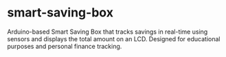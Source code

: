 # smart-saving-box
Arduino-based Smart Saving Box that tracks savings in real-time using sensors and displays the total amount on an LCD. Designed for educational purposes and personal finance tracking.
